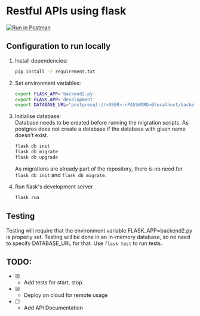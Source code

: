 # Restful APIs using flask
[![Run in Postman](https://run.pstmn.io/button.svg)](https://app.getpostman.com/run-collection/72140ce1c46e08743315)
## Configuration to run locally

1. Install dependencies:
    ```sh
    pip install -r requirement.txt
    ```

2. Set environment variables:
    ```sh
    export FLASK_APP='backend2.py'
    export FLASK_APP='development'
    export DATABASE_URL="postgresql://<USER>:<PASSWORD>@localhost/backend2test"
    ```

3. Initialise database:  
    Database needs to be created before running the migration scripts. As postgres does not create a database if the database with given name doesn't exist.
    ```sh
    flask db init
    flask db migrate
    flask db upgrade
    ```
    As migrations are already part of the repository, there is no need for `flask db init` and `flask db migrate`.

4. Run flask's development server
    ```sh
    flask run
    ```

## Testing
Testing will require that the environment variable FLASK_APP=backend2.py is properly set. Testing will be done in an in-memory database, so no need to specify DATABASE_URL for that. Use `flask test` to run tests.

## TODO:
- [X] - Add tests for start, stop.
- [X] - Deploy on cloud for remote usage
- [ ] - Add API Documentation